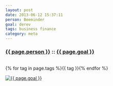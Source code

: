 ```yaml
---
layout: post
date: 2013-06-12 15:37:11
person: Beeminder
goal: derev
tags: business finance
category: meta
---
```


<h3 id="goal-title" class="graph-align">
    <a href="https://www.beeminder.com/meta/">{{ page.person }}</a>
    ::
    <a href="https://www.beeminder.com/meta/goals/derev">{{ page.goal }}</a>
</h3>
<br />
<span id="goal-tags" class="muted graph-align">
        {% for tag in page.tags %}<span>{{ tag }}</span>{% endfor %}
</span>

[![{{ page.goal }}](https://www.beeminder.com/meta/goals/derev/graph)](https://www.beeminder.com/meta/goals/derev)
